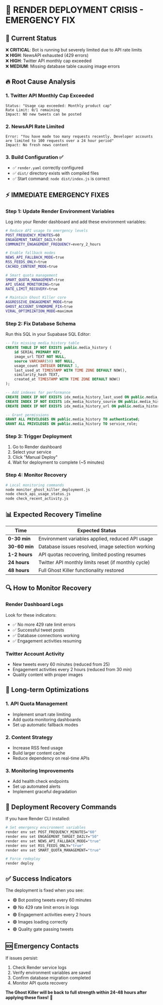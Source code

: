 # 🚨 RENDER DEPLOYMENT CRISIS - EMERGENCY FIX

## 🎯 **Current Status**
❌ **CRITICAL**: Bot is running but severely limited due to API rate limits  
❌ **HIGH**: NewsAPI exhausted (429 errors)  
❌ **HIGH**: Twitter API monthly cap exceeded  
❌ **MEDIUM**: Missing database table causing image errors  

## 🔥 **Root Cause Analysis**

### 1. **Twitter API Monthly Cap Exceeded**
```
Status: "Usage cap exceeded: Monthly product cap"
Rate Limit: 0/1 remaining
Impact: NO new tweets can be posted
```

### 2. **NewsAPI Rate Limited** 
```
Error: "You have made too many requests recently. Developer accounts are limited to 100 requests over a 24 hour period"
Impact: No fresh news content
```

### 3. **Build Configuration** ✅
- ✅ `render.yaml` correctly configured 
- ✅ `dist/` directory exists with compiled files
- ✅ Start command: `node dist/index.js` is correct

## ⚡ **IMMEDIATE EMERGENCY FIXES**

### **Step 1: Update Render Environment Variables**
Log into your Render dashboard and add these environment variables:

```bash
# Reduce API usage to emergency levels
POST_FREQUENCY_MINUTES=60
ENGAGEMENT_TARGET_DAILY=50  
COMMUNITY_ENGAGEMENT_FREQUENCY=every_2_hours

# Enable fallback modes
NEWS_API_FALLBACK_MODE=true
RSS_FEEDS_ONLY=true
CACHED_CONTENT_MODE=true

# Smart quota management
SMART_QUOTA_MANAGEMENT=true
API_USAGE_MONITORING=true
RATE_LIMIT_RECOVERY=true

# Maintain Ghost Killer core
AGGRESSIVE_ENGAGEMENT_MODE=true
GHOST_ACCOUNT_SYNDROME_FIX=true
VIRAL_OPTIMIZATION_MODE=maximum
```

### **Step 2: Fix Database Schema**
Run this SQL in your Supabase SQL Editor:

```sql
-- Fix missing media_history table
CREATE TABLE IF NOT EXISTS public.media_history (
    id SERIAL PRIMARY KEY,
    image_url TEXT NOT NULL,
    source VARCHAR(50) NOT NULL,
    usage_count INTEGER DEFAULT 1,
    last_used_at TIMESTAMP WITH TIME ZONE DEFAULT NOW(),
    similarity_hash TEXT,
    created_at TIMESTAMP WITH TIME ZONE DEFAULT NOW()
);

-- Add indexes for performance
CREATE INDEX IF NOT EXISTS idx_media_history_last_used ON public.media_history(last_used_at);
CREATE INDEX IF NOT EXISTS idx_media_history_source ON public.media_history(source);
CREATE INDEX IF NOT EXISTS idx_media_history_url ON public.media_history(image_url);

-- Grant permissions
GRANT ALL PRIVILEGES ON public.media_history TO authenticated;
GRANT ALL PRIVILEGES ON public.media_history TO service_role;
```

### **Step 3: Trigger Deployment**
1. Go to Render dashboard
2. Select your service
3. Click "Manual Deploy" 
4. Wait for deployment to complete (~5 minutes)

### **Step 4: Monitor Recovery**
```bash
# Local monitoring commands
node monitor_ghost_killer_deployment.js
node check_api_usage_status.js
node check_recent_activity.js
```

## 📊 **Expected Recovery Timeline**

| Time | Expected Status |
|------|----------------|
| **0-30 min** | Environment variables applied, reduced API usage |
| **30-60 min** | Database issues resolved, image selection working |
| **1-2 hours** | API quotas recovering, limited posting resumes |
| **24 hours** | Twitter API monthly limits reset (if monthly cycle) |
| **48 hours** | Full Ghost Killer functionality restored |

## 🔍 **How to Monitor Recovery**

### **Render Dashboard Logs**
Look for these indicators:
- ✅ No more 429 rate limit errors
- ✅ Successful tweet posts
- ✅ Database connections working
- ✅ Engagement activities resuming

### **Twitter Account Activity**
- New tweets every 60 minutes (reduced from 25)
- Engagement activities every 2 hours (reduced from 30 min)
- Quality content with proper images

## 🎯 **Long-term Optimizations**

### **1. API Quota Management**
- Implement smart rate limiting
- Add quota monitoring dashboards
- Set up automatic fallback modes

### **2. Content Strategy** 
- Increase RSS feed usage
- Build larger content cache
- Reduce dependency on real-time APIs

### **3. Monitoring Improvements**
- Add health check endpoints
- Set up automated alerts
- Implement graceful degradation

## 🚀 **Deployment Recovery Commands**

If you have Render CLI installed:
```bash
# Set emergency environment variables
render env set POST_FREQUENCY_MINUTES="60"
render env set ENGAGEMENT_TARGET_DAILY="50" 
render env set NEWS_API_FALLBACK_MODE="true"
render env set RSS_FEEDS_ONLY="true"
render env set SMART_QUOTA_MANAGEMENT="true"

# Force redeploy
render deploy
```

## ✅ **Success Indicators**

The deployment is fixed when you see:
- 🟢 Bot posting tweets every 60 minutes
- 🟢 No 429 rate limit errors in logs  
- 🟢 Engagement activities every 2 hours
- 🟢 Images loading correctly
- 🟢 Quality gate passing tweets

## 🆘 **Emergency Contacts**

If issues persist:
1. Check Render service logs
2. Verify environment variables are saved
3. Confirm database migration completed
4. Monitor API quota recovery

**The Ghost Killer will be back to full strength within 24-48 hours after applying these fixes!** 🚀 
